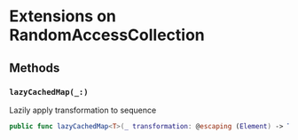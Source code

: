 # Extensions on RandomAccessCollection

## Methods

### `lazyCachedMap(_:)`

Lazily apply transformation to sequence

``` swift
public func lazyCachedMap<T>(_ transformation: @escaping (Element) -> T) -> LazyCachedMapCollection<T> 
```
